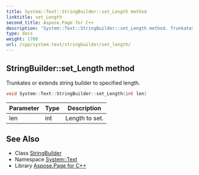 ```yaml
---
title: System::Text::StringBuilder::set_Length method
linktitle: set_Length
second_title: Aspose.Page for C++
description: 'System::Text::StringBuilder::set_Length method. Trunkates or extends string builder to specified length in C++.'
type: docs
weight: 1700
url: /cpp/system.text/stringbuilder/set_length/
---
```

## StringBuilder::set_Length method


Trunkates or extends string builder to specified length.

```cpp
void System::Text::StringBuilder::set_Length(int len)
```


| Parameter | Type | Description |
| --- | --- | --- |
| len | int | Length to set. |

## See Also

* Class [StringBuilder](../)
* Namespace [System::Text](../../)
* Library [Aspose.Page for C++](../../../)
